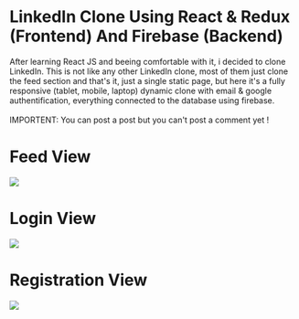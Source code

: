 # LinkedIn Clone Using React & Redux (Frontend) And Firebase (Backend)
After learning React JS and beeing comfortable with it, i decided to clone LinkedIn. This is not like any other LinkedIn clone, most of them just clone the feed section
and that's it, just a single static page, but here it's a fully responsive (tablet, mobile, laptop) dynamic clone with email & google authentification, everything connected to the database using firebase.
<br /><br />
IMPORTENT: You can post a post but you can't post a comment yet !
<br />
<h1>Feed View</h1>
<img src="https://user-images.githubusercontent.com/87146845/177407225-8953cc78-e048-4aee-8f5c-a044538bf784.png" />
<h1>Login View</h1>
<img src="https://user-images.githubusercontent.com/87146845/177406952-963a52fc-b03c-4fc7-997a-78a17bc31c13.png" />
<h1>Registration View</h1>
<img src="https://user-images.githubusercontent.com/87146845/177407052-0add8d4b-06ae-4d5a-b7a2-cbee33d549ba.png" />


